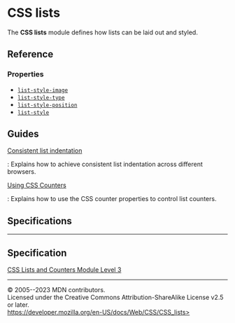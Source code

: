 CSS lists
=========

The **CSS lists** module defines how lists can be laid out and styled.

Reference
---------

### Properties

- [`list-style-image`](list-style-image.md)
- [`list-style-type`](list-style-type.md)
- [`list-style-position`](list-style-position.md)
- [`list-style`](list-style.md)

Guides
------

[Consistent list indentation](consistent_list_indentation.md)

:   Explains how to achieve consistent list indentation across different
    browsers.

[Using CSS Counters](using_css_counters.md)

:   Explains how to use the CSS counter properties to control list
    counters.

Specifications
--------------

  -----------------------------------------------------------------------

Specification
  -----------------------------------------------------------------------

  [CSS Lists and Counters Module Level 3\
  ](https://drafts.csswg.org/css-lists/)

  -----------------------------------------------------------------------

© 2005--2023 MDN contributors.\
Licensed under the Creative Commons Attribution-ShareAlike License v2.5
or later.\
https://developer.mozilla.org/en-US/docs/Web/CSS/CSS_lists>
